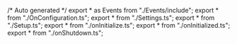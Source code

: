 /*	Auto generated	*/
export * as Events from "./Events/include";
export * from "./OnConfiguration.ts";
export * from "./Settings.ts";
export * from "./Setup.ts";
export * from "./onInitialize.ts";
export * from "./onInitialized.ts";
export * from "./onShutdown.ts";